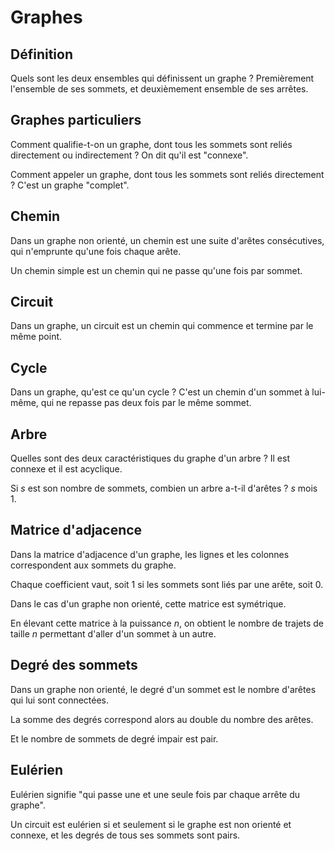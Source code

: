# Graphes

## Définition

Quels sont les deux ensembles qui définissent un graphe ? Premièrement l'ensemble de ses sommets, et deuxièmement ensemble de ses arrêtes.

## Graphes particuliers

Comment qualifie-t-on un graphe, dont tous les sommets sont reliés directement ou indirectement ? On dit qu'il est "connexe".

Comment appeler un graphe, dont tous les sommets sont reliés directement ? C'est un graphe "complet".

## Chemin

Dans un graphe non orienté, un chemin est une suite d'arêtes consécutives, qui n'emprunte qu'une fois chaque arête.

Un chemin simple est un chemin qui ne passe qu'une fois par sommet.


## Circuit

Dans un graphe, un circuit est un chemin qui commence et termine par le même point.


## Cycle

Dans un graphe, qu'est ce qu'un cycle ? C'est un chemin d'un sommet à lui-même, qui ne repasse pas deux fois par le même sommet.


## Arbre

Quelles sont des deux caractéristiques du graphe d'un arbre ? Il est connexe et il est acyclique.

Si *s* est son nombre de sommets, combien un arbre a-t-il d'arêtes ? *s* mois 1.


## Matrice d'adjacence

Dans la matrice d'adjacence d'un graphe, les lignes et les colonnes correspondent aux sommets du graphe.

Chaque coefficient vaut, soit 1 si les sommets sont liés par une arête, soit 0.

Dans le cas d'un graphe non orienté, cette matrice est symétrique.

En élevant cette matrice à la puissance *n*, on obtient le nombre de trajets de taille *n* permettant d'aller d'un sommet à un autre.


## Degré des sommets

Dans un graphe non orienté, le degré d'un sommet est le nombre d'arêtes qui lui sont connectées.

La somme des degrés correspond alors au double du nombre des arêtes.

Et le nombre de sommets de degré impair est pair.


## Eulérien

Eulérien signifie "qui passe une et une seule fois par chaque arrête du graphe".

Un circuit est eulérien si et seulement si le graphe est non orienté et connexe, et les degrés de tous ses sommets sont pairs.

